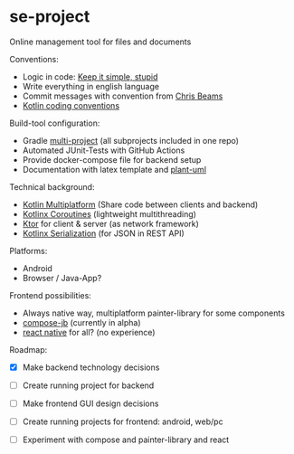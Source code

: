 # se-project

Online management tool for files and documents

Conventions:
* Logic in code: [Keep it simple, stupid](https://en.wikipedia.org/wiki/KISS_principle)
* Write everything in english language
* Commit messages with convention from [Chris Beams](https://chris.beams.io/posts/git-commit/)
* [Kotlin coding conventions](https://kotlinlang.org/docs/coding-conventions.html)

Build-tool configuration:
* Gradle [multi-project](https://docs.gradle.org/current/userguide/intro_multi_project_builds.html) (all subprojects included in one repo)
* Automated JUnit-Tests with GitHub Actions
* Provide docker-compose file for backend setup
* Documentation with latex template and [plant-uml](https://plantuml.com/)

Technical background:
* [Kotlin Multiplatform](https://kotlinlang.org/docs/multiplatform.html) (Share code between clients and backend)
* [Kotlinx Coroutines](https://github.com/Kotlin/kotlinx.coroutines) (lightweight multithreading)
* [Ktor](https://ktor.io/) for client & server (as network framework)
* [Kotlinx Serialization](https://github.com/Kotlin/kotlinx.serialization) (for JSON in REST API)

Platforms:
* Android
* Browser / Java-App?

Frontend possibilities:
* Always native way, multiplatform painter-library for some components
* [compose-jb](https://github.com/JetBrains/compose-jb) (currently in alpha)
* [react native](https://kotlinlang.org/docs/js-get-started.html) for all? (no experience)

Roadmap:
* [x] Make backend technology decisions
* [ ] Create running project for backend
* [ ] Make frontend GUI design decisions
* [ ] Create running projects for frontend: android, web/pc
* [ ] Experiment with compose and painter-library and react

